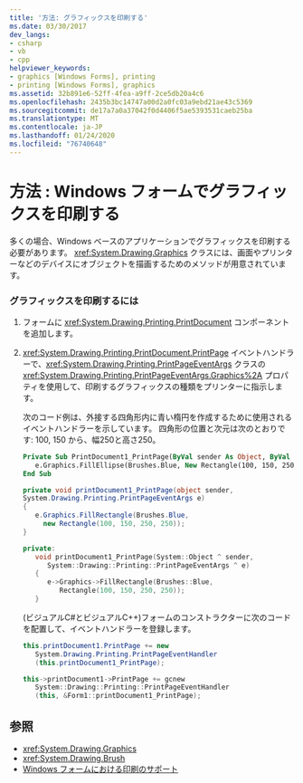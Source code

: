 ```yaml
---
title: '方法: グラフィックスを印刷する'
ms.date: 03/30/2017
dev_langs:
- csharp
- vb
- cpp
helpviewer_keywords:
- graphics [Windows Forms], printing
- printing [Windows Forms], graphics
ms.assetid: 32b891e6-52ff-4fea-a9ff-2ce5db20a4c6
ms.openlocfilehash: 2435b3bc14747a00d2a0fc03a9ebd21ae43c5369
ms.sourcegitcommit: de17a7a0a37042f0d4406f5ae5393531caeb25ba
ms.translationtype: MT
ms.contentlocale: ja-JP
ms.lasthandoff: 01/24/2020
ms.locfileid: "76740648"
---
```

# <a name="how-to-print-graphics-in-windows-forms"></a>方法 : Windows フォームでグラフィックスを印刷する
多くの場合、Windows ベースのアプリケーションでグラフィックスを印刷する必要があります。 <xref:System.Drawing.Graphics> クラスには、画面やプリンターなどのデバイスにオブジェクトを描画するためのメソッドが用意されています。  
  
### <a name="to-print-graphics"></a>グラフィックスを印刷するには  
  
1. フォームに <xref:System.Drawing.Printing.PrintDocument> コンポーネントを追加します。  
  
2. <xref:System.Drawing.Printing.PrintDocument.PrintPage> イベントハンドラーで、<xref:System.Drawing.Printing.PrintPageEventArgs> クラスの <xref:System.Drawing.Printing.PrintPageEventArgs.Graphics%2A> プロパティを使用して、印刷するグラフィックスの種類をプリンターに指示します。  
  
     次のコード例は、外接する四角形内に青い楕円を作成するために使用されるイベントハンドラーを示しています。 四角形の位置と次元は次のとおりです: 100, 150 から、幅250と高さ250。  
  
    ```vb  
    Private Sub PrintDocument1_PrintPage(ByVal sender As Object, ByVal e As System.Drawing.Printing.PrintPageEventArgs) Handles PrintDocument1.PrintPage  
       e.Graphics.FillEllipse(Brushes.Blue, New Rectangle(100, 150, 250, 250))  
    End Sub  
    ```  
  
    ```csharp  
    private void printDocument1_PrintPage(object sender,   
    System.Drawing.Printing.PrintPageEventArgs e)  
    {  
       e.Graphics.FillRectangle(Brushes.Blue,   
         new Rectangle(100, 150, 250, 250));  
    }  
    ```  
  
    ```cpp  
    private:  
       void printDocument1_PrintPage(System::Object ^ sender,  
          System::Drawing::Printing::PrintPageEventArgs ^ e)  
       {  
          e->Graphics->FillRectangle(Brushes::Blue,  
             Rectangle(100, 150, 250, 250));  
       }  
    ```  
  
     (ビジュアルC#とビジュアルC++)フォームのコンストラクターに次のコードを配置して、イベントハンドラーを登録します。  
  
    ```csharp  
    this.printDocument1.PrintPage += new  
       System.Drawing.Printing.PrintPageEventHandler  
       (this.printDocument1_PrintPage);  
    ```  
  
    ```cpp  
    this->printDocument1->PrintPage += gcnew  
       System::Drawing::Printing::PrintPageEventHandler  
       (this, &Form1::printDocument1_PrintPage);  
    ```  
  
## <a name="see-also"></a>参照

- <xref:System.Drawing.Graphics>
- <xref:System.Drawing.Brush>
- [Windows フォームにおける印刷のサポート](windows-forms-print-support.md)
